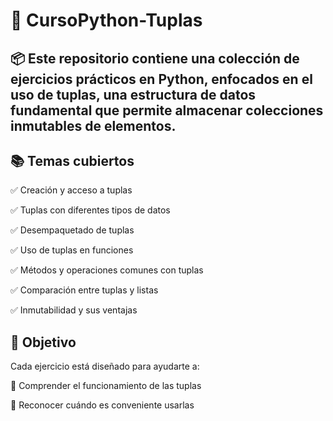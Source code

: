 # 🐍 CursoPython-Tuplas
## 📦 Este repositorio contiene una colección de ejercicios prácticos en Python, enfocados en el uso de tuplas, una estructura de datos fundamental que permite almacenar colecciones inmutables de elementos.

## 📚 Temas cubiertos

✅ Creación y acceso a tuplas

✅ Tuplas con diferentes tipos de datos

✅ Desempaquetado de tuplas

✅ Uso de tuplas en funciones

✅ Métodos y operaciones comunes con tuplas

✅ Comparación entre tuplas y listas

✅ Inmutabilidad y sus ventajas

## 🎯 Objetivo
Cada ejercicio está diseñado para ayudarte a:

🔹 Comprender el funcionamiento de las tuplas

🔹 Reconocer cuándo es conveniente usarlas
